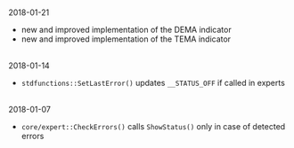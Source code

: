 
<br>2018-01-21

- new and improved implementation of the DEMA indicator
- new and improved implementation of the TEMA indicator


<br>2018-01-14

- ```stdfunctions::SetLastError()``` updates ```__STATUS_OFF``` if called in experts


<br>2018-01-07

- ```core/expert::CheckErrors()``` calls ```ShowStatus()``` only in case of detected errors